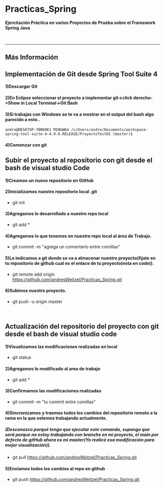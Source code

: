 # Practicas_Spring
**Ejercitación Práctica en varios Proyectos de Prueba sobre el Framework Spring Java**


</br>

<hr>

## Más Información

## Implementación de Git desde Spring Tool Suite 4
#### 1)Descargar Git
#### 2)En Eclipse seleccionar el proyecto a implementar git->click derecho->Show in Local Terminal->Git Bash
#### 3)Si trabajas con Windows se te va a mostrar en el output del bash algo parecido a esto..
``` andre@DESKTOP-7BN69K1 MINGW64 /c/Users/andre/Documents/workspace-spring-tool-suite-4-4.9.0.RELEASE/ProyectoTest01 (master)$ ```
#### 4)Comenzar con git

## Subir el proyecto al repositorio con git desde el bash de visual studio Code 

#### 1)Creamos un nuevo repositorio en GitHub

#### 2)Inicializamos nuestro repositorio local .git
* git init

#### 3)Agregamos lo desarrollado a nuestro repo local
* git add *

#### 4)Agregamos lo que tenemos en nuestro repo local al área de Trabajo.
* git commit -m "agrega un comentario entre comillas"

#### 5)Le indicamos a git donde se va a almacenar nuestro proyecto(fijate en tu repositorio de github cual es el enlace de tu proyecto(esta en code)).
* git remote add origin https://github.com/andresWeitzel/Practicas_Spring.git

#### 6)Subimos nuestro proyecto.
* git push -u origin master


</br>


## Actualización del repositorio del proyecto con git desde el bash de visual studio code

#### 1)Visualizamos las modificaciones realizadas en local
* git status

#### 2)Agregamos lo modificado al area de trabajo
* git add *

#### 3)Confirmamos las modificaciones realizadas
* git commit -m "tu commit entre comillas"

#### 4)Sincronizamos y traemos todos los cambios del repositorio remoto a la rama en la que estemos trabajando actualmente.
##### (Desconozco porqué tengo que ejecutar este comando, supongo que será porque no estoy trabajando con branchs en mi proyecto, el main por defecto de gitHub ahora es mi master(Yo realicé esa modificación para mejor visualización)).
* git pull https://github.com/andresWeitzel/Practicas_Spring.git

#### 5)Enviamos todos los cambios al repo en github
* git push https://github.com/andresWeitzel/Practicas_Spring.git

</br>
